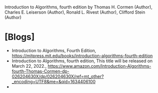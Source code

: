 Introduction to Algorithms, fourth edition
by Thomas H. Cormen  (Author), Charles E. Leiserson (Author), Ronald L. Rivest (Author), Clifford Stein (Author)


# [Blogs]
+ Introduction to Algorithms, Fourth Edition, https://mitpress.mit.edu/books/introduction-algorithms-fourth-edition
+ Introduction to Algorithms, fourth edition, This title will be released on March 22, 2022., https://www.amazon.com/Introduction-Algorithms-fourth-Thomas-Cormen-dp-026204630X/dp/026204630X/ref=mt_other?_encoding=UTF8&me=&qid=1634406100
+ 
